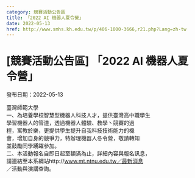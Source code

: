 ```yaml
---
category: 競賽活動公告區
title: 「2022 AI 機器人夏令營」
date: 2022-05-13
href: http://www.smhs.kh.edu.tw/p/406-1000-3666,r21.php?Lang=zh-tw
---
```


# [競賽活動公告區] 「2022 AI 機器人夏令營」

發布日期：2022-05-13

臺灣師範大學  
一、為培養學校智慧型機器人科技人才，提供臺灣高中職學生  
學習機器人的管道，透過機器人體驗、教學丶競賽的過  
程，寓教於樂，更提供學生提升自我科技技術能力的機  
會，增加自身的競爭力，特辦理機器人冬令營，敬請轉知  
並鼓勵同學踴躍參加。  
二、本活動報名自即日起至額滿為止，詳細內容與報名訊息，  
請連結至本系綱站http://www.mt.ntnu.edu.tw／最新消息  
／活動與演講查詢。

